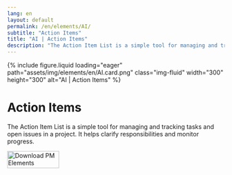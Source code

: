 ```yaml
---
lang: en
layout: default
permalink: /en/elements/AI/
subtitle: "Action Items"
title: "AI | Action Items"
description: "The Action Item List is a simple tool for managing and tracking tasks and open issues in a project. It helps clarify responsibilities and monitor progress."
---
```


{% include figure.liquid loading="eager" path="assets/img/elements/en/AI.card.png" class="img-fluid" width="300" height="300" alt="AI | Action Items" %}

# Action Items

The Action Item List is a simple tool for managing and tracking tasks and open issues in a project. It helps clarify responsibilities and monitor progress.

<a href="https://apps.apple.com/app/apple-store/id6738084498?pt=127441684&ct=website&mt=8">
  <img src="{{ "assets/img/en/appstore.png" | relative_url }}" width="120" height="40" alt="Download PM Elements">
</a>
